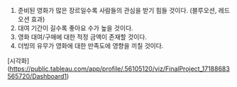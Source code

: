 1. 준비된 영화가 많은 장르일수록 사람들의 관심을 받기 힘들 것이다. (블루오션, 레드오션 효과)
2. 대여 기간이 길수록 좋아요 수가 높을 것이다.
3. 영화 대여/구매에 대한 적정 금액이 존재할 것이다.
4. 더빙의 유무가 영화에 대한 만족도에 영향을 끼칠 것이다.

[시각화] (https://public.tableau.com/app/profile/.56105120/viz/FinalProject_17188683565720/Dashboard1)
